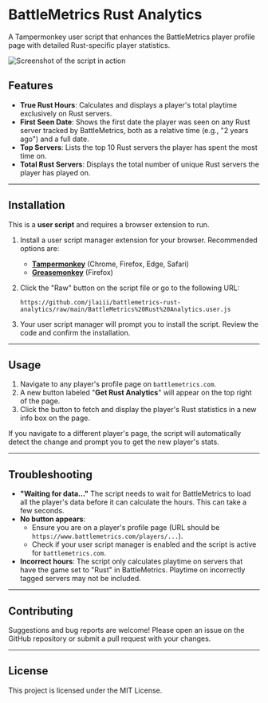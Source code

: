 # BattleMetrics Rust Analytics

A Tampermonkey user script that enhances the BattleMetrics player profile page with detailed Rust-specific player statistics.

![Screenshot of the script in action](https://i.imgur.com/pFqLkmI.png)

## Features

- **True Rust Hours**: Calculates and displays a player's total playtime exclusively on Rust servers.
- **First Seen Date**: Shows the first date the player was seen on any Rust server tracked by BattleMetrics, both as a relative time (e.g., "2 years ago") and a full date.
- **Top Servers**: Lists the top 10 Rust servers the player has spent the most time on.
- **Total Rust Servers**: Displays the total number of unique Rust servers the player has played on.

---

## Installation

This is a **user script** and requires a browser extension to run.

1.  Install a user script manager extension for your browser. Recommended options are:
    -   [**Tampermonkey**](https://www.tampermonkey.net/) (Chrome, Firefox, Edge, Safari)
    -   [**Greasemonkey**](https://addons.mozilla.org/en-US/firefox/addon/greasemonkey/) (Firefox)

2.  Click the "Raw" button on the script file or go to the following URL:

    `https://github.com/jlaiii/battlemetrics-rust-analytics/raw/main/BattleMetrics%20Rust%20Analytics.user.js`

3.  Your user script manager will prompt you to install the script. Review the code and confirm the installation.

---

## Usage

1.  Navigate to any player's profile page on `battlemetrics.com`.
2.  A new button labeled "**Get Rust Analytics**" will appear on the top right of the page.
3.  Click the button to fetch and display the player's Rust statistics in a new info box on the page.

If you navigate to a different player's page, the script will automatically detect the change and prompt you to get the new player's stats.

---

## Troubleshooting

-   **"Waiting for data..."** The script needs to wait for BattleMetrics to load all the player's data before it can calculate the hours. This can take a few seconds.
-   **No button appears**:
    -   Ensure you are on a player's profile page (URL should be `https://www.battlemetrics.com/players/...`).
    -   Check if your user script manager is enabled and the script is active for `battlemetrics.com`.
-   **Incorrect hours**: The script only calculates playtime on servers that have the game set to "Rust" in BattleMetrics. Playtime on incorrectly tagged servers may not be included.

---

## Contributing

Suggestions and bug reports are welcome! Please open an issue on the GitHub repository or submit a pull request with your changes.

---

## License

This project is licensed under the MIT License.
